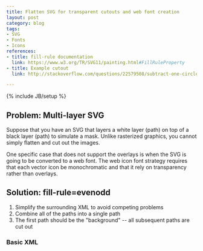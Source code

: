 ```yaml
---
title: Flatten SVG for transparent cutouts and web font creation
layout: post
category: blog
tags:
- SVG
- Fonts
- Icons
references:
- title: fill-rule documentation
  link: https://www.w3.org/TR/SVG11/painting.html#FillRuleProperty
- title: Example cutout
  link: http://stackoverflow.com/questions/22579508/subtract-one-circle-from-another-in-svg

---
```

{% include JB/setup %}

## Problem: Multi-layer SVG

Suppose that you have an SVG that layers a white layer (path) on top of a black layer (path) to simulate a mask.
Unlike rasterized graphics, you cannot simply flatten and cut out the images.

One specific case that does not support the overlays is when the SVG is going to be converted to a web font.
The web icon font strategy requires that each vector icon be monochromatic and that it rely on transparency rather than overlays.

## Solution: fill-rule=evenodd

1. Simplify the surrounding XML to avoid competing problems
1. Combine all of the paths into a single path
1. The first path should be the "background" -- all subsequent paths are cut out

### Basic XML

<pre>
<?xml version="1.0"?>
<!DOCTYPE svg PUBLIC "-//W3C//DTD SVG 1.1//EN"
  "http://www.w3.org/Graphics/SVG/1.1/DTD/svg11.dtd">

<svg xmlns="http://www.w3.org/2000/svg"
 width="256" height="256">
   <g>
     <path d="M .... z
     M .... z
     M .... z
     M .... z" fill-rule="evenodd"/>
   </g>
</svg>
</pre>


